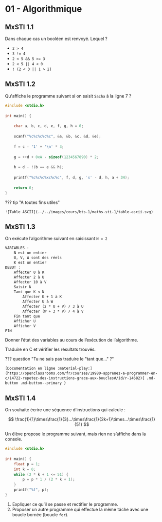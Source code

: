 # 01 - Algorithmique

## MxSTI 1.1

Dans chaque cas un booléen est renvoyé. Lequel ?

+ `2 > 4`
+ `3 != 4`
+ `2 < 5 && 5 >= 3`
+ `2 < 5 || 4 < 0`
+ `! (2 < 3 || 1 > 2)`

## MxSTI 1.2

Qu'affiche le programme suivant si on saisit `Sacha` à la ligne 7 ?

```c linenums="1"
#include <stdio.h>

int main() {
    
    char a, b, c, d, e, f, g, h = 0;

    scanf("%c%c%c%c%c", &a, &b, &c, &d, &e);

    f = c - '1' + '\n' * 3;

    g = ++d + 0xA - sizeof(1234567890) * 2;
    
    h = d - !(b == e && h);

    printf("%c%c%c%xc%c%c", f, d, g, 's' - d, h, a + 34);

    return 0;
}
```

??? tip "A toutes fins utiles"

	![Table ASCII](../../images/cours/bts-1/maths-sti-1/table-ascii.svg)

## MxSTI 1.3

On exécute l’algorithme suivant en saisissant `N = 2`

```
VARIABLES :
	N est un entier
	U, V, W sont des réels
	K est un entier
DEBUT :
	Affecter 0 à K
	Affecter 2 à U
	Affecter 10 à V
	Saisir N
	Tant que K < N
		Affecter K + 1 à K
		Affecter U à W
		Affecter (2 * U + V) / 3 à U
		Affecter (W + 3 * V) / 4 à V
	Fin tant que
	Afficher U
	Afficher V
FIN
```

Donner l’état des variables au cours de l’exécution de l’algorithme.

Traduire en C et vérifier les résultats trouvés.

??? question "Tu ne sais pas traduire le "tant que..." ?"

	[Documentation en ligne :material-play:](https://openclassrooms.com/fr/courses/19980-apprenez-a-programmer-en-c/14722-repetez-des-instructions-grace-aux-boucles#/id/r-14682){ .md-button .md-button--primary }

## MxSTI 1.4

On souhaite écrire une séquence d’instructions qui calcule :

$$
\frac{1}{1}\times\frac{1}{3}...\times\frac{1}{2k+1}\times...\times\frac{1}{51}
$$

Un élève propose le programme suivant, mais rien ne s’affiche dans la console.

```c
#include <stdio.h>

int main() {
	float p = 1;
	int k = 0;
	while (2 * k + 1 <= 51) {
		p = p * 1 / (2 * k + 1);
	}
	printf("%f", p);
} 
```

1. Expliquer ce qu’il se passe et rectifier le programme.
2. Proposer un autre programme qui effectue la même tâche avec une boucle bornée (boucle `for`).